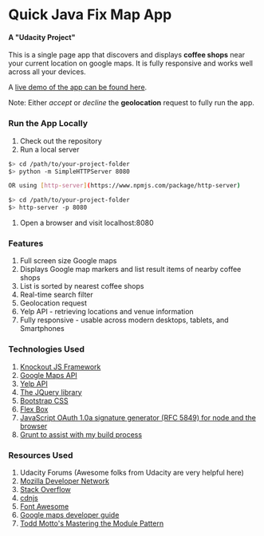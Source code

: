 # Quick Java Fix Map App
#### A "Udacity Project"

This is a single page app that discovers and displays **coffee shops** near your current location on google maps. It is fully responsive and works well across all your devices.

A [live demo of the app can be found here](http://arosa81.github.io/QuickJavaFixMapApp/).

Note: Either *accept* or *decline* the **geolocation** request to fully run the app.

### Run the App Locally
1. Check out the repository
1. Run a local server
  ```bash
  $> cd /path/to/your-project-folder
  $> python -m SimpleHTTPServer 8080

  OR using [http-server](https://www.npmjs.com/package/http-server)

  $> cd /path/to/your-project-folder
  $> http-server -p 8080
  ```
1. Open a browser and visit localhost:8080

### Features
1. Full screen size Google maps
1. Displays Google map markers and list result items of nearby coffee shops
1. List is sorted by nearest coffee shops
1. Real-time search filter
1. Geolocation request
1. Yelp API - retrieving locations and venue information
1. Fully responsive - usable across modern desktops, tablets, and Smartphones

### Technologies Used
1. [Knockout JS Framework](http://knockoutjs.com/index.html)
1. [Google Maps API](https://developers.google.com/maps/web/)
1. [Yelp API](https://www.yelp.com/developers)
1. [The JQuery library](http://jquery.com/)
1. [Bootstrap CSS](http://getbootstrap.com/css/)
1. [Flex Box](https://developer.mozilla.org/en-US/docs/Web/CSS/CSS_Flexible_Box_Layout)
1. [JavaScript OAuth 1.0a signature generator (RFC 5849) for node and the browser](https://github.com/bettiolo/oauth-signature-js)
1. [Grunt to assist with my build process](http://gruntjs.com/)

### Resources Used
1. Udacity Forums (Awesome folks from Udacity are very helpful here)
1. [Mozilla Developer Network](https://developer.mozilla.org/en-US/)
1. [Stack Overflow](http://stackoverflow.com/)
1. [cdnjs](http://cdnjs.com/)
1. [Font Awesome](http://fortawesome.github.io/Font-Awesome/)
1. [Google maps developer guide](https://developers.google.com/maps/documentation/javascript/tutorial)
1. [Todd Motto's Mastering the Module Pattern](https://toddmotto.com/mastering-the-module-pattern)
